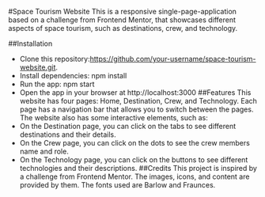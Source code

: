 #Space Tourism Website
This is a responsive single-page-application based on a challenge from Frontend Mentor, that showcases different aspects of space tourism, such as destinations, crew, and technology.

##Installation
- Clone this repository:https://github.com/your-username/space-tourism-website.git.
- Install dependencies: npm install
- Run the app: npm start
- Open the app in your browser at http://localhost:3000
##Features
This website has four pages: Home, Destination, Crew, and Technology. Each page has a navigation bar that allows you to switch between the pages. The website also has some interactive elements, such as:
- On the Destination page, you can click on the tabs to see different destinations and their details.
- On the Crew page, you can click on the dots to see the crew members name and role.
- On the Technology page, you can click on the buttons to see different technologies and their descriptions.
##Credits
This project is inspired by a challenge from Frontend Mentor. The images, icons, and content are provided by them. The fonts used are Barlow and Fraunces.